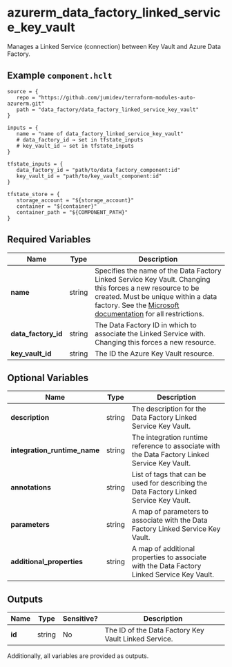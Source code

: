 # azurerm_data_factory_linked_service_key_vault

Manages a Linked Service (connection) between Key Vault and Azure Data Factory.

## Example `component.hclt`

```hcl
source = {
   repo = "https://github.com/jumidev/terraform-modules-auto-azurerm.git" 
   path = "data_factory/data_factory_linked_service_key_vault" 
}

inputs = {
   name = "name of data_factory_linked_service_key_vault" 
   # data_factory_id → set in tfstate_inputs
   # key_vault_id → set in tfstate_inputs
}

tfstate_inputs = {
   data_factory_id = "path/to/data_factory_component:id" 
   key_vault_id = "path/to/key_vault_component:id" 
}

tfstate_store = {
   storage_account = "${storage_account}" 
   container = "${container}" 
   container_path = "${COMPONENT_PATH}" 
}

```

## Required Variables

| Name | Type |  Description |
| ---- | --------- |  ----------- |
| **name** | string |  Specifies the name of the Data Factory Linked Service Key Vault. Changing this forces a new resource to be created. Must be unique within a data factory. See the [Microsoft documentation](https://docs.microsoft.com/azure/data-factory/naming-rules) for all restrictions. | 
| **data_factory_id** | string |  The Data Factory ID in which to associate the Linked Service with. Changing this forces a new resource. | 
| **key_vault_id** | string |  The ID the Azure Key Vault resource. | 

## Optional Variables

| Name | Type |  Description |
| ---- | --------- |  ----------- |
| **description** | string |  The description for the Data Factory Linked Service Key Vault. | 
| **integration_runtime_name** | string |  The integration runtime reference to associate with the Data Factory Linked Service Key Vault. | 
| **annotations** | string |  List of tags that can be used for describing the Data Factory Linked Service Key Vault. | 
| **parameters** | string |  A map of parameters to associate with the Data Factory Linked Service Key Vault. | 
| **additional_properties** | string |  A map of additional properties to associate with the Data Factory Linked Service Key Vault. | 



## Outputs

| Name | Type | Sensitive? | Description |
| ---- | ---- | --------- | --------- |
| **id** | string | No  | The ID of the Data Factory Key Vault Linked Service. | 

Additionally, all variables are provided as outputs.
